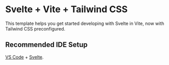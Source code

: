 # Svelte + Vite + Tailwind CSS

This template helps you get started developing with Svelte in Vite, now with Tailwind CSS preconfigured.

## Recommended IDE Setup

[VS Code](https://code.visualstudio.com/) + [Svelte](https://marketplace.visualstudio.com/items?itemName=svelte.svelte-vscode).
